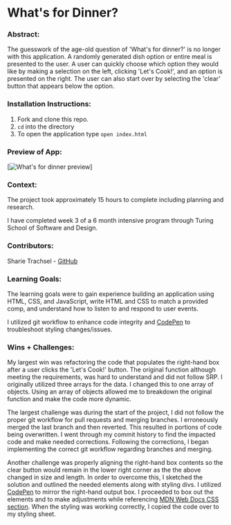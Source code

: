 # What's for Dinner? 

### Abstract:

The guesswork of the age-old question of 'What's for dinner?' is no longer with this application. A randomly generated dish option or entire meal is presented to the user. A user can quickly choose which option they would like by making a selection on the left, clicking 'Let's Cook!', and an option is presented on the right. The user can also start over by selecting the 'clear' button that appears below the option. 

### Installation Instructions:

1. Fork and clone this repo.
1. `cd` into the directory
1. To open the application type `open index.html`

### Preview of App:

[![What's for dinner preview](https://media.giphy.com/media/v1.Y2lkPTc5MGI3NjExMjQ4MmE3ZDZmZDQwNDM1N2VmZDg4YTYzNzVlMDQ4OTQ2MTM1MmM0OCZjdD1n/N6WVo95Hp55V7jyAxy/giphy.gif)]

### Context:

The project took approximately 15 hours to complete including planning and research. 

I have completed week 3 of a 6 month intensive program through Turing School of Software and Design. 

### Contributors:

Sharie Trachsel - [GitHub](https://github.com/sdtrachsel)

### Learning Goals:

The learning goals were to gain experience building an application using HTML, CSS, and JavaScript, write HTML and CSS to match a provided comp, and understand how to listen to and respond to user events. 

I utilized git workflow to enhance code integrity and [CodePen](https://codepen.io) to troubleshoot styling changes/issues. 

### Wins + Challenges:

My largest win was refactoring the code that populates the right-hand box after a user clicks the 'Let's Cook!' button. The original function although meeting the requirements, was hard to understand and did not follow SRP. I originally utilized three arrays for the data. I changed this to one array of objects. Using an array of objects allowed me to breakdown the original function and make the code more dynamic. 

The largest challenge was during the start of the project, I did not follow the proper git workflow for pull requests and merging branches. I erroneously merged the last branch and then reverted. This resulted in portions of code being overwritten. I went through my commit history to find the impacted code and make needed corrections. Following the corrections, I began implementing the correct git workflow regarding branches and merging. 

Another challenge was properly aligning the right-hand box contents so the clear button would remain in the lower right corner as the the above changed in size and length. In order to overcome this, I sketched the solution and outlined the needed elements along with styling divs. I utilized [CodePen](https://codepen.io) to mirror the right-hand output box. I proceeded to box out the elements and to make adjustments while referencing [MDN Web Docs CSS section](https://developer.mozilla.org/en-US/docs/Web/CSS). When the styling was working correctly, I copied the code over to my styling sheet. 
